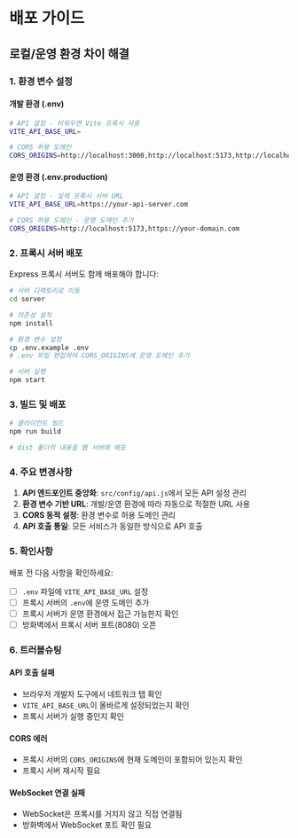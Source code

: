 # 배포 가이드

## 로컬/운영 환경 차이 해결

### 1. 환경 변수 설정

#### 개발 환경 (.env)
```bash
# API 설정 - 비워두면 Vite 프록시 사용
VITE_API_BASE_URL=

# CORS 허용 도메인
CORS_ORIGINS=http://localhost:3000,http://localhost:5173,http://localhost:5174
```

#### 운영 환경 (.env.production)
```bash
# API 설정 - 실제 프록시 서버 URL
VITE_API_BASE_URL=https://your-api-server.com

# CORS 허용 도메인 - 운영 도메인 추가
CORS_ORIGINS=http://localhost:5173,https://your-domain.com
```

### 2. 프록시 서버 배포

Express 프록시 서버도 함께 배포해야 합니다:

```bash
# 서버 디렉토리로 이동
cd server

# 의존성 설치
npm install

# 환경 변수 설정
cp .env.example .env
# .env 파일 편집하여 CORS_ORIGINS에 운영 도메인 추가

# 서버 실행
npm start
```

### 3. 빌드 및 배포

```bash
# 클라이언트 빌드
npm run build

# dist 폴더의 내용을 웹 서버에 배포
```

### 4. 주요 변경사항

1. **API 엔드포인트 중앙화**: `src/config/api.js`에서 모든 API 설정 관리
2. **환경 변수 기반 URL**: 개발/운영 환경에 따라 자동으로 적절한 URL 사용
3. **CORS 동적 설정**: 환경 변수로 허용 도메인 관리
4. **API 호출 통일**: 모든 서비스가 동일한 방식으로 API 호출

### 5. 확인사항

배포 전 다음 사항을 확인하세요:

- [ ] `.env` 파일에 `VITE_API_BASE_URL` 설정
- [ ] 프록시 서버의 `.env`에 운영 도메인 추가
- [ ] 프록시 서버가 운영 환경에서 접근 가능한지 확인
- [ ] 방화벽에서 프록시 서버 포트(8080) 오픈

### 6. 트러블슈팅

#### API 호출 실패
- 브라우저 개발자 도구에서 네트워크 탭 확인
- `VITE_API_BASE_URL`이 올바르게 설정되었는지 확인
- 프록시 서버가 실행 중인지 확인

#### CORS 에러
- 프록시 서버의 `CORS_ORIGINS`에 현재 도메인이 포함되어 있는지 확인
- 프록시 서버 재시작 필요

#### WebSocket 연결 실패
- WebSocket은 프록시를 거치지 않고 직접 연결됨
- 방화벽에서 WebSocket 포트 확인 필요